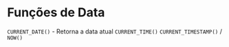 # Funções de Data

`CURRENT_DATE()` - Retorna a data atual
`CURRENT_TIME()`
`CURRENT_TIMESTAMP()` / `NOW()`
<!--stackedit_data:
eyJoaXN0b3J5IjpbMTY4MDg0OTkwMV19
-->